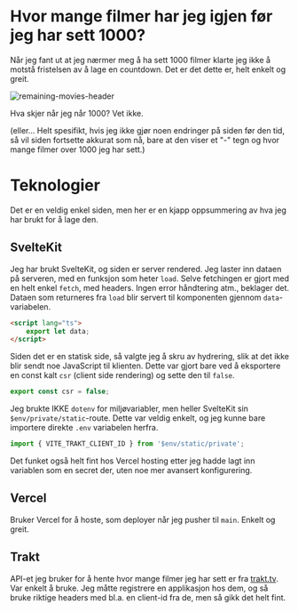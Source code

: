 # Hvor mange filmer har jeg igjen før jeg har sett 1000?

Når jeg fant ut at jeg nærmer meg å ha sett 1000 filmer klarte jeg ikke å motstå fristelsen av å lage en countdown. Det er det dette er, helt enkelt og greit.

![remaining-movies-header](https://user-images.githubusercontent.com/33721320/234919059-55ebeea3-93aa-4f4a-affa-aafe4f7d8396.jpg)

Hva skjer når jeg når 1000? Vet ikke.

(eller... Helt spesifikt, hvis jeg ikke gjør noen endringer på siden før den tid, så vil siden fortsette akkurat som nå, bare at den viser et "-" tegn og hvor mange filmer over 1000 jeg har sett.)

# Teknologier

Det er en veldig enkel siden, men her er en kjapp oppsummering av hva jeg har brukt for å lage den.

## SvelteKit

Jeg har brukt SvelteKit, og siden er server rendered. Jeg laster inn dataen på serveren, med en funksjon som heter `load`. Selve fetchingen er gjort med en helt enkel `fetch`, med headers. Ingen error håndtering atm., beklager det. Dataen som returneres fra `load` blir servert til komponenten gjennom `data`-variabelen.

```html
<script lang="ts">
	export let data;
</script>
```

Siden det er en statisk side, så valgte jeg å skru av hydrering, slik at det ikke blir sendt noe JavaScript til klienten. Dette var gjort bare ved å eksportere en const kalt `csr` (client side rendering) og sette den til `false`.

```ts
export const csr = false;
```

Jeg brukte IKKE `dotenv` for miljøvariabler, men heller SvelteKit sin `$env/private/static`-route. Dette var veldig enkelt, og jeg kunne bare importere direkte `.env` variabelen herfra.

```ts
import { VITE_TRAKT_CLIENT_ID } from '$env/static/private';
```

Det funket også helt fint hos Vercel hosting etter jeg hadde lagt inn variablen som en secret der, uten noe mer avansert konfigurering.

## Vercel

Bruker Vercel for å hoste, som deployer når jeg pusher til `main`. Enkelt og greit.

## Trakt

API-et jeg bruker for å hente hvor mange filmer jeg har sett er fra [trakt.tv](https://trakt.docs.apiary.io/#). Var enkelt å bruke. Jeg måtte registrere en applikasjon hos dem, og så bruke riktige headers med bl.a. en client-id fra de, men så gikk det helt fint.
